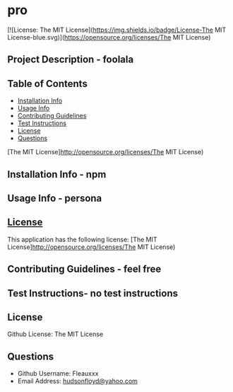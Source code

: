 # pro
  
[![License: The MIT License](https://img.shields.io/badge/License-The MIT License-blue.svg)](https://opensource.org/licenses/The MIT License)
## Project Description - foolala

## Table of Contents
* [Installation Info](#installation-info)
* [Usage Info](#usage-info)
* [Contributing Guidelines](#contributing-guidelines)
* [Test Instructions](#test-instructions)
* [License](#license)
* [Questions](#questions)

[The MIT License]http://opensource.org/licenses/The MIT License)

## Installation Info - npm

## Usage Info - persona


  ## [License](#table-of-contents)
  This application has the following license:
  [The MIT License]http://opensource.org/licenses/The MIT License)
    

## Contributing Guidelines - feel free

## Test Instructions- no test instructions

## License
Github License: The MIT License


## Questions
* Github Username: Fleauxxx
* Email Address: hudsonfloyd@yahoo.com